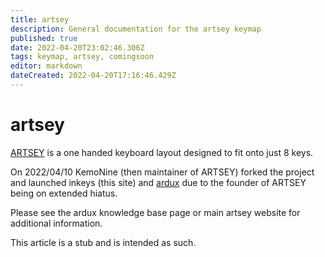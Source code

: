 ```yaml
---
title: artsey
description: General documentation for the artsey keymap
published: true
date: 2022-04-20T23:02:46.306Z
tags: keymap, artsey, comingsoon
editor: markdown
dateCreated: 2022-04-20T17:16:46.429Z
---
```


# artsey

[ARTSEY](https://artsey.io) is a one handed keyboard layout designed to fit onto just 8 keys.

On 2022/04/10 KemoNine (then maintainer of ARTSEY) forked the project and launched inkeys (this site) and [ardux](/keymaps/ardux) due to the founder of ARTSEY being on extended hiatus.

Please see the ardux knowledge base page or main artsey website for additional information.

This article is a stub and is intended as such.